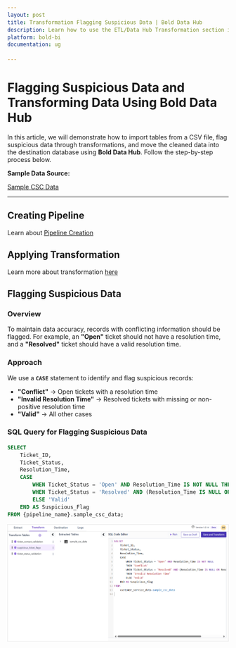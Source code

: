 ```yaml
---
layout: post
title: Transformation Flagging Suspicious Data | Bold Data Hub
description: Learn how to use the ETL/Data Hub Transformation section in Bold BI Enterprise Edition. Discover simple steps to flag the suspicious data and make the most of your analytics.
platform: bold-bi
documentation: ug

---
```


# Flagging Suspicious Data   and Transforming Data Using Bold Data Hub 
 
In this article, we will demonstrate how to import tables from a CSV file, flag suspicious data through transformations, and move the cleaned data into the destination database using **Bold Data Hub**. Follow the step-by-step process below.

**Sample Data Source:**  

[Sample CSC Data](https://billiondata.s3.us-east-1.amazonaws.com/TestBedSamples/sample_csc_data.csv)

---

## Creating Pipeline    

Learn about [Pipeline Creation](https://help.boldbi.com/working-with-data-sources/working-with-bold-data-hub/working-with-pipelines/)

## Applying Transformation

Learn more about transformation [here](https://help.boldbi.com/working-with-data-sources/working-with-bold-data-hub/transformation-preview/#transformation) 

## Flagging Suspicious Data  

### Overview
  
To maintain data accuracy, records with conflicting information should be flagged. For example, an **"Open"** ticket should not have a resolution time, and a **"Resolved"** ticket should have a valid resolution time.  

### Approach  

We use a **`CASE`** statement to identify and flag suspicious records:  

- **"Conflict"** → Open tickets with a resolution time  
- **"Invalid Resolution Time"** → Resolved tickets with missing or non-positive resolution time  
- **"Valid"** → All other cases  

### SQL Query for Flagging Suspicious Data  

```sql
SELECT 
    Ticket_ID, 
    Ticket_Status, 
    Resolution_Time, 
    CASE 
        WHEN Ticket_Status = 'Open' AND Resolution_Time IS NOT NULL THEN 'Conflict' 
        WHEN Ticket_Status = 'Resolved' AND (Resolution_Time IS NULL OR Resolution_Time <= 0) THEN 'Invalid Resolution Time' 
        ELSE 'Valid' 
    END AS Suspicious_Flag 
FROM {pipeline_name}.sample_csc_data;
```

![Tranformation Use Case](/static/assets/transformation-use-case/data-validation/images/suspicious_tickets.png#max-width=100%)